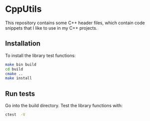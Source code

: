 # CppUtils
This repository contains some C++ header files, 
which contain code snippets that I like to use in my C++ projects.

## Installation
To install the library test functions:
```sh
make bin build
cd build
cmake ..
make install
```

## Run tests
Go into the build directory.
Test the library functions with:
```sh
ctest  -V
```


